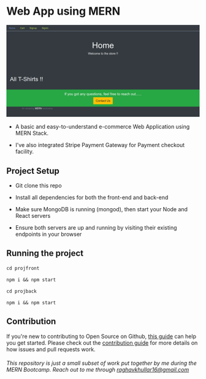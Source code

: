 # Web App using MERN

![MERN_Home](https://github.com/raghavk16/Web_App_MERN/blob/master/My_Store.png?raw=true)

* A basic and easy-to-understand e-commerce Web Application using MERN Stack.

* I've also integrated Stripe Payment Gateway for Payment checkout facility.

## Project Setup

* Git clone this repo

* Install all dependencies for both the front-end and back-end

* Make sure MongoDB is running (mongod), then start your Node and React servers

* Ensure both servers are up and running by visiting their existing endpoints in your browser

## Running the project

```
cd projfront
```
```
npm i && npm start
```
```
cd projback
```
```
npm i && npm start
```

## Contribution

If you're new to contributing to Open Source on Github, [this guide](https://guides.github.com/activities/contributing-to-open-source/) can help you get started. Please check out the [contribution guide](https://gist.github.com/MarcDiethelm/7303312) for more details on how issues and pull requests work.

###### This repository is just a small subset of work put together by me during the MERN Bootcamp. Reach out to me through raghavkhullar16@gmail.com
